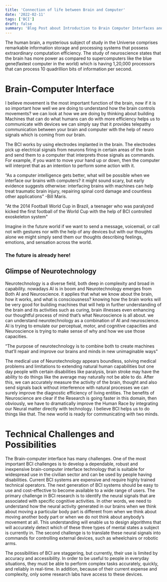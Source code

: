 ```yaml
---
title: 'Connection of life between Brain and Computer'
date: '2022-02-11'
tags: ['BCI']
draft: false
summary: 'Blog Post about Introduction to Brain Computer Interfaces and its applications.'
---
```



The human brain, a mysterious subject of study in the Universe comprises remarkable information storage and processing systems that possess extraordinary computation efficiency. The study of neuroscience states that the brain has more power as compared to supercomputers like the blue gene(fastest computer in the world) which is having 1,20,000 processors that can process 10 quadrillion bits of information per second.

# Brain-Computer Interface
I believe movement is the most important function of the brain, now if it is so important how well we are doing to understand how the brain controls movements? we can look at how we are doing by thinking about building Machines that can do what humans can do with more efficiency helps us to communicate with devices we can simply say that it provides telepathy communication between your brain and computer with the help of neuro signals which is coming from our brain.

The BCI works by using electrodes implanted in the brain. The electrodes pick up electrical signals from neurons firing in certain areas of the brain and send them to a computer that interprets those signals as commands. For example, if you want to move your hand up or down, then the computer will interpret that as an intention to perform some action with it.

“As a computer intelligence gets better, what will be possible when we interface our brains with computers? it might sound scary, but early evidence suggests otherwise: interfacing brains with machines can help treat traumatic brain injury, repairing spinal cord damage and countless other applications” -Bill Maris.


"At the 2014 Football World Cup in Brazil, a teenager who was paralyzed kicked the first football of the World Cup with the help of BCI controlled exoskeleton system"

Imagine in the future world if we want to send a message, voicemail, or call not with gestures nor with the help of any devices but with our thoughts alone we might simply send them our thoughts describing feelings, emotions, and sensation across the world.
### The future is already here!

## Glimpse of Neurotechnology

Neurotechnology is a diverse field, both deep in complexity and broad in capability. nowadays AI is in boom and Neurotechnology emerges from Both AI and Neuroscience. it applies that what we know about the brain, how it works, and what is consciousness? knowing how the brain works will be very good for building machines that will help in further understanding of the brain and its activities such as curing, brain illnesses even enhancing our thoughtful process of mind that’s what Neuroscience is all about. we can understand neurotechnology as a combination of AI and neuroscience. AI is trying to emulate our perceptual, motor, and cognitive capacities and Neuroscience is trying to make sense of why and how we use those capacities.

“The purpose of neurotechnology is to combine both to create machines that’ll repair and improve our brains and minds in new unimaginable ways"


The medical use of Neurotechnology appears boundless, solving medical problems and limitations to extending natural human capabilities but one day people with certain disabilities like paralysis, brain stroke may have the ability to do things like the average may naturally not be able to do. After this, we can accurately measure the activity of the brain, thought and also send signals back without interference with natural processes we can surely improve the diagnostic efficiency of living entities. The benefits of Neuroscience are clear if the Research is going faster in this domain, then obviously, we have to dramatically improve the Human Race by integrating our Neural matter directly with technology. I believe BCI helps us to do things like that. The new world is ready for communicating with two minds.

# Technical Challenges and Possibilities
The Brain-computer interface has many challenges. One of the most important BCI challenges is to develop a dependable, robust and inexpensive brain-computer interface technology that is suitable for widespread use in the civilian sector and can be used by people having disabilities. Current BCI systems are expensive and require highly trained technical operators. The next generation of BCI systems should be easy to use and cost-effective to become available to a wide range of users.
The primary challenge in BCI research is to identify the neural signals that are associated with specific cognitive activities. In other words, we need to understand how the neural activity generated in our brains when we think about moving a particular body part is different from when we think about moving another body part or when we do not think about anybody’s movement at all. This understanding will enable us to design algorithms that will accurately detect which of these three types of mental states a subject is currently in.
The second challenge is to translate these neural signals into commands for controlling external devices, such as wheelchairs or robotic arms.

The possibilities of BCI are staggering, but currently, their use is limited by accuracy and accessibility. In order to be useful to people in everyday situations, they must be able to perform complex tasks accurately, quickly, and reliably in real-time. In addition, because of their current expense and complexity, only some research labs have access to these devices.